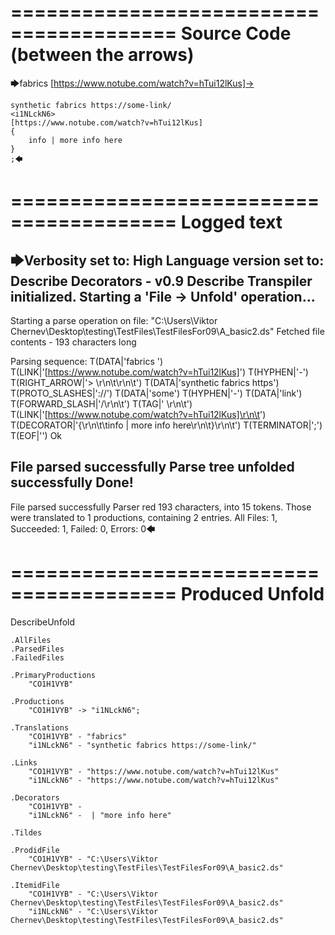 ========================================
Source Code (between the arrows)
========================================

🡆fabrics [https://www.notube.com/watch?v=hTui12lKus]-> 
	
	synthetic fabrics https://some-link/
	<i1NLckN6> 
	[https://www.notube.com/watch?v=hTui12lKus]
	{
		info | more info here
	}
	;🡄

========================================
Logged text
========================================

🡆Verbosity set to: High
Language version set to: Describe Decorators - v0.9
Describe Transpiler initialized.
Starting a 'File -> Unfold' operation...
------------------------
Starting a parse operation on file: "C:\Users\Viktor Chernev\Desktop\testing\TestFiles\TestFilesFor09\A_basic2.ds"
Fetched file contents - 193 characters long

Parsing sequence: T(DATA|'fabrics ') T(LINK|'[https://www.notube.com/watch?v=hTui12lKus]') T(HYPHEN|'-') T(RIGHT_ARROW|'> \r\n\t\r\n\t') T(DATA|'synthetic fabrics https') T(PROTO_SLASHES|'://') T(DATA|'some') T(HYPHEN|'-') T(DATA|'link') T(FORWARD_SLASH|'/\r\n\t') T(TAG|'<i1NLckN6> \r\n\t') T(LINK|'[https://www.notube.com/watch?v=hTui12lKus]\r\n\t') T(DECORATOR|'{\r\n\t\tinfo | more info here\r\n\t}\r\n\t') T(TERMINATOR|';') T(EOF|'<EOF>') Ok

File parsed successfully
Parse tree unfolded successfully
Done!
------------------------
File parsed successfully
Parser red 193 characters, into 15 tokens.
Those were translated to 1 productions, containing 2 entries.
All Files: 1, Succeeded: 1, Failed: 0, Errors: 0🡄

========================================
Produced Unfold
========================================

DescribeUnfold

    .AllFiles
    .ParsedFiles
    .FailedFiles

    .PrimaryProductions
        "CO1H1VYB" 

    .Productions
        "CO1H1VYB" -> "i1NLckN6";

    .Translations
        "CO1H1VYB" - "fabrics"
        "i1NLckN6" - "synthetic fabrics https://some-link/"

    .Links
        "CO1H1VYB" - "https://www.notube.com/watch?v=hTui12lKus"
        "i1NLckN6" - "https://www.notube.com/watch?v=hTui12lKus"

    .Decorators
        "CO1H1VYB" - 
        "i1NLckN6" -  | "more info here"

    .Tildes

    .ProdidFile
        "CO1H1VYB" - "C:\Users\Viktor Chernev\Desktop\testing\TestFiles\TestFilesFor09\A_basic2.ds"

    .ItemidFile
        "CO1H1VYB" - "C:\Users\Viktor Chernev\Desktop\testing\TestFiles\TestFilesFor09\A_basic2.ds"
        "i1NLckN6" - "C:\Users\Viktor Chernev\Desktop\testing\TestFiles\TestFilesFor09\A_basic2.ds"


